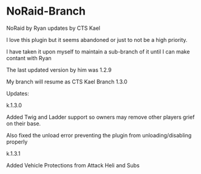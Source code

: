 # NoRaid-Branch
NoRaid by Ryan updates by CTS Kael

I love this plugin but it seems abandoned or just to not be a high priority.

I have taken it upon myself to maintain a sub-branch of it until I can make contant with Ryan

The last updated version by him was 1.2.9

My branch will resume as CTS Kael Branch 1.3.0



Updates:

k.1.3.0

Added Twig and Ladder support so owners may remove other players grief on their base.

Also fixed the unload error preventing the plugin from unloading/disabling properly



k.1.3.1

Added Vehicle Protections from Attack Heli and Subs 

